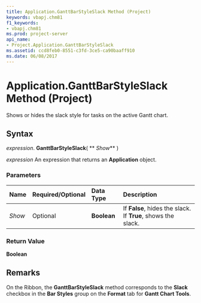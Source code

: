 ```yaml
---
title: Application.GanttBarStyleSlack Method (Project)
keywords: vbapj.chm81
f1_keywords:
- vbapj.chm81
ms.prod: project-server
api_name:
- Project.Application.GanttBarStyleSlack
ms.assetid: ccd8feb0-8551-c3fd-3ce5-ca90baaff910
ms.date: 06/08/2017
---
```



# Application.GanttBarStyleSlack Method (Project)

Shows or hides the slack style for tasks on the active Gantt chart.


## Syntax

 _expression_. **GanttBarStyleSlack**( ** _Show_** )

 _expression_ An expression that returns an **Application** object.


### Parameters



|**Name**|**Required/Optional**|**Data Type**|**Description**|
|:-----|:-----|:-----|:-----|
| _Show_|Optional|**Boolean**|If **False**, hides the slack. If **True**, shows the slack.|

### Return Value

 **Boolean**


## Remarks

On the Ribbon, the **GanttBarStyleSlack** method corresponds to the **Slack** checkbox in the **Bar Styles** group on the **Format** tab for **Gantt Chart Tools**.


